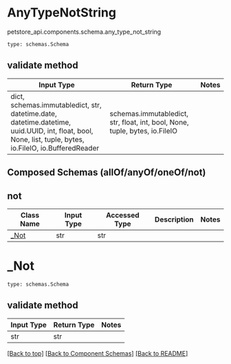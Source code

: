 # AnyTypeNotString
petstore_api.components.schema.any_type_not_string
```
type: schemas.Schema
```

## validate method
Input Type | Return Type | Notes
------------ | ------------- | -------------
dict, schemas.immutabledict, str, datetime.date, datetime.datetime, uuid.UUID, int, float, bool, None, list, tuple, bytes, io.FileIO, io.BufferedReader | schemas.immutabledict, str, float, int, bool, None, tuple, bytes, io.FileIO |

## Composed Schemas (allOf/anyOf/oneOf/not)
## not
Class Name | Input Type | Accessed Type | Description | Notes
---------- | ---------- | ------------- | ----------- | -----
[_Not](#_not) | str | str |  |

# _Not
```
type: schemas.Schema
```

## validate method
Input Type | Return Type | Notes
------------ | ------------- | -------------
str | str |

[[Back to top]](#top) [[Back to Component Schemas]](../../../README.md#Component-Schemas) [[Back to README]](../../../README.md)
